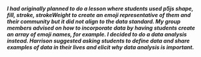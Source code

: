 ##### I had originally planned to do a lesson where students used p5js shape, fill, stroke, strokeWeight to create an emoji representative of them and their community but it did not align to the data standard.  My group members advised on how to incorporate data by having students create an array of emoji names, for example.  I decided to do a data analysis instead.  Harrison suggested asking students to define data and share examples of data in their lives and elicit why data analysis is important.
